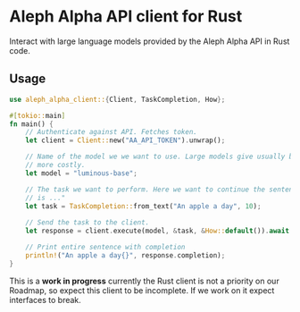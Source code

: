 # Aleph Alpha API client for Rust

Interact with large language models provided by the Aleph Alpha API in Rust code.

## Usage

```rust
use aleph_alpha_client::{Client, TaskCompletion, How};

#[tokio::main]
fn main() {
    // Authenticate against API. Fetches token.
    let client = Client::new("AA_API_TOKEN").unwrap();

    // Name of the model we we want to use. Large models give usually better answer, but are also
    // more costly.
    let model = "luminous-base";

    // The task we want to perform. Here we want to continue the sentence: "The most important thing
    // is ..."
    let task = TaskCompletion::from_text("An apple a day", 10);
    
    // Send the task to the client.
    let response = client.execute(model, &task, &How::default()).await.unwrap();

    // Print entire sentence with completion
    println!("An apple a day{}", response.completion);
}
```

This is a **work in progress** currently the Rust client is not a priority on our Roadmap, so expect this client to be incomplete. If we work on it expect interfaces to break.
